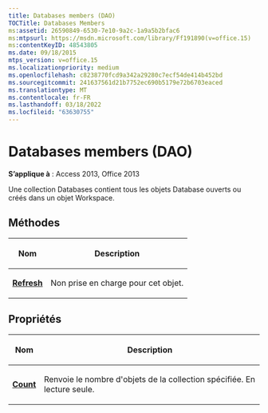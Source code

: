 ```yaml
---
title: Databases members (DAO)
TOCTitle: Databases Members
ms:assetid: 26590849-6530-7e10-9a2c-1a9a5b2bfac6
ms:mtpsurl: https://msdn.microsoft.com/library/Ff191890(v=office.15)
ms:contentKeyID: 48543805
ms.date: 09/18/2015
mtps_version: v=office.15
ms.localizationpriority: medium
ms.openlocfilehash: c8238770fcd9a342a29280c7ecf54de414b452bd
ms.sourcegitcommit: 241637561d21b7752ec690b5179e72b6703eaced
ms.translationtype: MT
ms.contentlocale: fr-FR
ms.lasthandoff: 03/18/2022
ms.locfileid: "63630755"
---
```

# <a name="databases-members-dao"></a>Databases members (DAO)


**S’applique à** : Access 2013, Office 2013

Une collection Databases contient tous les objets Database ouverts ou créés dans un objet Workspace.

## <a name="methods"></a>Méthodes

<table>
<colgroup>
<col />
<col />
</colgroup>
<thead>
<tr class="header">
<th><p>Nom</p></th>
<th><p>Description</p></th>
</tr>
</thead>
<tbody>
<tr class="odd">
<td><p><strong><a href="databases-refresh-method-dao.md">Refresh</a></strong></p></td>
<td><p>Non prise en charge pour cet objet.</p></td>
</tr>
</tbody>
</table>


## <a name="properties"></a>Propriétés

<table>
<colgroup>
<col />
<col />
</colgroup>
<thead>
<tr class="header">
<th><p>Nom</p></th>
<th><p>Description</p></th>
</tr>
</thead>
<tbody>
<tr class="odd">
<td><p><strong><a href="databases-count-property-dao.md">Count</a></strong></p></td>
<td><p>Renvoie le nombre d'objets de la collection spécifiée. En lecture seule.</p></td>
</tr>
</tbody>
</table>

